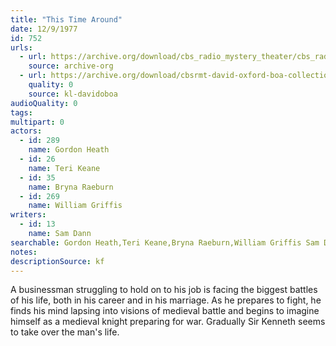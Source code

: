 ```yaml
---
title: "This Time Around"
date: 12/9/1977
id: 752
urls: 
  - url: https://archive.org/download/cbs_radio_mystery_theater/cbs_radio_mystery_theater-0751-0800.zip/cbs_radio_mystery_theater-0751-0800%2Fcbsrmt_0752_this_time_around.mp3
    source: archive-org
  - url: https://archive.org/download/cbsrmt-david-oxford-boa-collection/CBSRMT-771209-0752-This-Time-Around-(24-22)-[2007]-{BoA}.mp3
    quality: 0
    source: kl-davidoboa
audioQuality: 0
tags: 
multipart: 0
actors:  
  - id: 289
    name: Gordon Heath  
  - id: 26
    name: Teri Keane  
  - id: 35
    name: Bryna Raeburn  
  - id: 269
    name: William Griffis
writers:  
  - id: 13
    name: Sam Dann
searchable: Gordon Heath,Teri Keane,Bryna Raeburn,William Griffis Sam Dann
notes: 
descriptionSource: kf
---
```

A businessman struggling to hold on to his job is facing the biggest battles of his life, both in his career and in his marriage. As he prepares to fight, he finds his mind lapsing into visions of medieval battle and begins to imagine himself as a medieval knight preparing for war. Gradually Sir Kenneth seems to take over the man's life.